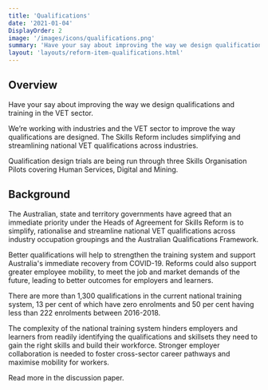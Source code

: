 ```yaml
---
title: 'Qualifications'
date: '2021-01-04'
DisplayOrder: 2
image: '/images/icons/qualifications.png'
summary: 'Have your say about improving the way we design qualifications and training in the VET sector.'
layout: 'layouts/reform-item-qualifications.html'
---
```

## Overview
Have your say about improving the way we design qualifications and training in the VET sector.

We’re working with industries and the VET sector to improve the way qualifications are designed. The Skills Reform includes simplifying and streamlining national VET qualifications across industries.

Qualification design trials are being run through three Skills Organisation Pilots covering Human Services, Digital and Mining.

## Background

The Australian, state and territory governments have agreed that an immediate priority under the Heads of Agreement for Skills Reform is to simplify, rationalise and streamline national VET qualifications across industry occupation groupings and the Australian Qualifications Framework.

Better qualifications will help to strengthen the training system and support Australia's immediate recovery from COVID-19. Reforms could also support greater employee mobility, to meet the job and market demands of the future, leading to better outcomes for employers and learners.

There are more than 1,300 qualifications in the current national training system, 13 per cent of which have zero enrolments and 50 per cent having less than 222 enrolments between 2016-2018.

The complexity of the national training system hinders employers and learners from readily identifying the qualifications and skillsets they need to gain the right skills and build their workforce. Stronger employer collaboration is needed to foster cross-sector career pathways and maximise mobility for workers.

Read more in the discussion paper.

